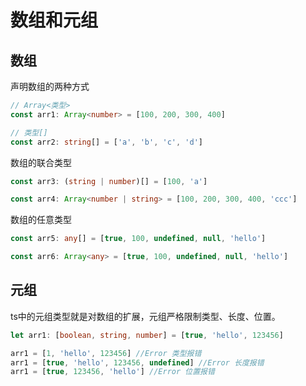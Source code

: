 # 数组和元组

## 数组
声明数组的两种方式
```ts
// Array<类型>
const arr1: Array<number> = [100, 200, 300, 400]

// 类型[]
const arr2: string[] = ['a', 'b', 'c', 'd']
```
数组的联合类型
```ts
const arr3: (string | number)[] = [100, 'a']

const arr4: Array<number | string> = [100, 200, 300, 400, 'ccc']
```
数组的任意类型
```ts
const arr5: any[] = [true, 100, undefined, null, 'hello']

const arr6: Array<any> = [true, 100, undefined, null, 'hello']
```

## 元组
ts中的元组类型就是对数组的扩展，元组严格限制类型、长度、位置。
```ts
let arr1: [boolean, string, number] = [true, 'hello', 123456]

arr1 = [1, 'hello', 123456] //Error 类型报错
arr1 = [true, 'hello', 123456, undefined] //Error 长度报错
arr1 = [true, 123456, 'hello'] //Error 位置报错
```

<Vssue />